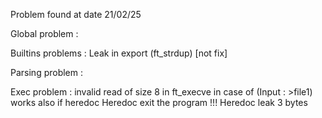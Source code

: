 Problem found at date 21/02/25

Global problem :

Builtins problems :
Leak in export (ft_strdup) [not fix]

Parsing problem :

Exec problem :
invalid read of size 8 in ft_execve in case of (Input  : >file1) works also if heredoc
Heredoc exit the program !!!
Heredoc leak 3 bytes
